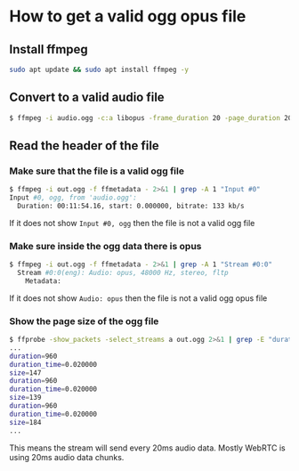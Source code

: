 # How to get a valid ogg opus file

## Install ffmpeg
```bash
sudo apt update && sudo apt install ffmpeg -y
```

## Convert to a valid audio file
```bash
$ ffmpeg -i audio.ogg -c:a libopus -frame_duration 20 -page_duration 20000 -vn out.ogg
```

## Read the header of the file
### Make sure that the file is a valid ogg file
```bash
$ ffmpeg -i out.ogg -f ffmetadata - 2>&1 | grep -A 1 "Input #0"
Input #0, ogg, from 'audio.ogg':
  Duration: 00:11:54.16, start: 0.000000, bitrate: 133 kb/s
```
If it does not show `Input #0, ogg` then the file is not a valid ogg file

### Make sure inside the ogg data there is opus
```bash
$ ffmpeg -i out.ogg -f ffmetadata - 2>&1 | grep -A 1 "Stream #0:0"
  Stream #0:0(eng): Audio: opus, 48000 Hz, stereo, fltp
    Metadata:
```
If it does not show `Audio: opus` then the file is not a valid ogg opus file

### Show the page size of the ogg file
```bash
$ ffprobe -show_packets -select_streams a out.ogg 2>&1 | grep -E "duration|size"
...
duration=960
duration_time=0.020000
size=147
duration=960
duration_time=0.020000
size=139
duration=960
duration_time=0.020000
size=184
...
```
This means the stream will send every 20ms audio data. Mostly WebRTC is using 20ms audio data chunks.
